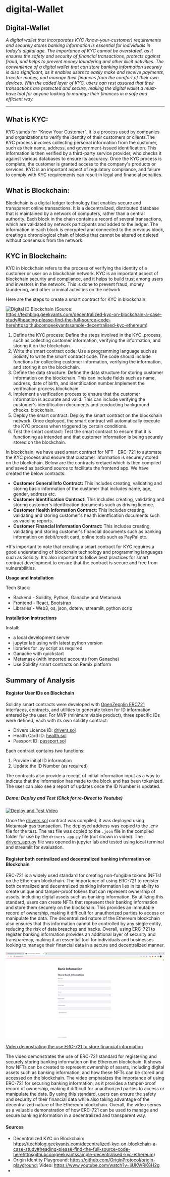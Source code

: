 # digital-Wallet
**Digital-Wallet**
------
*A digital wallet that incorporates KYC (know-your-customer) requirements and securely stores banking information is essential for individuals in today's digital age. The importance of KYC cannot be overstated, as it ensures the safety and security of financial transactions, protects against fraud, and helps to prevent money laundering and other illicit activities. The convenience of a digital wallet that can store banking information securely is also significant, as it enables users to easily make and receive payments, transfer money, and manage their finances from the comfort of their own devices. With the added layer of KYC, users can rest assured that their transactions are protected and secure, making the digital wallet a must-have tool for anyone looking to manage their finances in a safe and efficient way.*

---
**What is KYC:**
--

KYC stands for "Know Your Customer". It is a process used by companies and organizations to verify the identity of their customers or clients.The KYC process involves collecting personal information from the customer, such as their name, address, and government-issued identification. This information is then verified by a third-party service provider, who checks it against various databases to ensure its accuracy. Once the KYC process is complete, the customer is granted access to the company's products or services. KYC is an important aspect of regulatory compliance, and failure to comply with KYC requirements can result in legal and financial penalties.

**What is Blockchain:**
--

Blockchain is a digital ledger technology that enables secure and transparent online transactions. It is a decentralized, distributed database that is maintained by a network of computers, rather than a central authority. Each block in the chain contains a record of several transactions, which are validated by network participants and added to the ledger. The information in each block is encrypted and connected to the previous block, creating a chronological chain of blocks that cannot be altered or deleted without consensus from the network.

**KYC in Blockchain:**
--

KYC in blockchain refers to the process of verifying the identity of a customer or user on a blockchain network. KYC is an important aspect of blockchain security and compliance, and it helps to build trust among users and investors in the network. This is done to prevent fraud, money laundering, and other criminal activities on the network.

Here are the steps to create a smart contract for KYC in blockchain:


![Digital ID Blockchain](https://github.com/akramTaki/digital-identity/blob/main/image/Digital_ID_Blockchain.png)
(Source:
https://techblog.geekyants.com/decentralized-kyc-on-blockchain-a-case-study#heading-please-find-the-full-source-code-herehttpsgithubcomgeekyantssample-decentralised-kyc-ethereum)


  1. Define the KYC process: Define the steps involved in the KYC .process, such as collecting customer information, verifying the information, and storing it on the blockchain.
  2. Write the smart contract code: Use a programming language such as Solidity to write the smart contract code. The code should include functions for collecting customer information, verifying the information, and storing it on the blockchain.
 3. Define the data structure: Define the data structure for storing customer information on the blockchain. This can include fields such as name, address, date of birth, and identification number.Implement the verification process.blockchain.
4. Implement a verification process to ensure that the customer information is accurate and valid. This can include verifying the customer's identification documents and conducting background checks.
blockchain.
5. Deploy the smart contract: Deploy the smart contract on the blockchain network. Once deployed, the smart contract will automatically execute the KYC process when triggered by certain conditions.
6. Test the smart contract: Test the smart contract to ensure that it is functioning as intended and that customer information is being securely stored on the blockchain.

In blockchain, we have used smart contract for NFT - ERC-721 to automate the KYC process and ensure that customer information is securely stored on the blockchain. Below are the contracts cretaed which is then compiled and saved as backend source to facilitate the frontend app.
We have created the below contracts:
 - **Customer General Info Contract:** This includes creating, validating and storing basic information of the customer that includes name, age, gender, address etc.
 - **Customer Identification Contract:** This includes creating, validating and storing customer's identfication documents such as driving licence.
 - **Customer Health Information Contract:** This includes creating, validating and storing customer's health identfication documents such as vaccine reports.
 - **Customer Financial Information Contract:** This includes creating, validating and storing customer's financial documents such as banking information on debit/credit card, online tools such as PayPal etc.

*It's important to note that creating a smart contract for KYC requires a good understanding of blockchain technology and programming languages such as Solidity. It's also important to follow best practices for smart contract development to ensure that the contract is secure and free from vulnerabilities.

**Usage and Installation**

Tech Stack:
* Backend - Solidity, Python, Ganache and Metamask
* Frontend - React, Bootstrap
* Libraries - Web3, os, json, dotenv, streamlit, python scrip

**Installation Instructions**

Install:
* a local development server
* jupyter lab using  with latest python version
* libraries for .py script as required
* Ganache with quickstart
* Metamask (with imported accounts from Ganache)
* Use Solidity smart contracts on Remix platform

## Summary of Analysis

#### Register User IDs on Blockchain

Solidity smart contracts were developed with [OpenZepplin ERC721](https://docs.openzeppelin.com/contracts/2.x/api/token/erc721) interfaces, contracts, and utilities to generate token for ID information entered by the user.  For MVP (minimum viable product), three specific IDs were defined, each with its own solidity contract:

* Drivers Licence ID: [drivers.sol](https://github.com/akramTaki/digital-identity/blob/main/contracts/drivers.sol)
* Health Card ID: [health.sol](https://github.com/akramTaki/digital-identity/blob/main/contracts/health.sol)
* Passport ID: [passport.sol](https://github.com/akramTaki/digital-identity/blob/main/contracts/passport.sol)

Each contract contains two functions:
1. Provide initial ID information
2. Update the ID Number (as required)

The contracts also provide a receipt of initial information input as a way to indicate that the information has made to the block and has been tokenized. The user can also see a report of updates once the ID Number is updated.

##### Demo: Deploy and Test (Click for re-Direct to Youtube)

[![Deploy and Test Video](https://github.com/akramTaki/digital-identity/blob/main/image/Drivers_Registration.png)](https://www.youtube.com/watch?v=MaUBFuDUsgQ)

Once the [drivers.sol]() contract was compiled, it was deployed using Metamask gas transaction.  The deployed address was copied to the .env file for the test. The `ABI` file was copied to the `.json` file in the compiled folder for use by the `drivers_app.py` file (not shown in video). The [drivers_app.py]() file was opened in jupyter lab and tested using local terminal and streamlit for evaluation. 


#### Register both centralized and decentralized banking information on Blockchain

ERC-721 is a widely used standard for creating non-fungible tokens (NFTs) on the Ethereum blockchain. The importance of using ERC-721 to register both centralized and decentralized banking information lies in its ability to create unique and tamper-proof tokens that can represent ownership of assets, including digital assets such as banking information. By utilizing this standard, users can create NFTs that represent their banking information and store them securely on the blockchain. This provides an immutable record of ownership, making it difficult for unauthorized parties to access or manipulate the data. The decentralized nature of the Ethereum blockchain also ensures that this information cannot be controlled by any single entity, reducing the risk of data breaches and hacks. Overall, using ERC-721 to register banking information provides an additional layer of security and transparency, making it an essential tool for individuals and businesses looking to manage their financial data in a secure and decentralized manner.

![image](bank_info.png)

[Video demostrating the use ERC-721 to store financial information](https://studio.youtube.com/video/VfaFHO8a-uw/edit)

The video demonstrates the use of ERC-721 standard for registering and securely storing banking information on the Ethereum blockchain. It shows how NFTs can be created to represent ownership of assets, including digital assets such as banking information, and how these NFTs can be stored and accessed on the blockchain. The video emphasizes the importance of using ERC-721 for securing banking information, as it provides a tamper-proof record of ownership, making it difficult for unauthorized parties to access or manipulate the data. By using this standard, users can ensure the safety and security of their financial data while also taking advantage of the decentralized nature of the Ethereum blockchain. Overall, the video serves as a valuable demonstration of how ERC-721 can be used to manage and secure banking information in a decentralized and transparent way.

#### Sources

* Decentralized KYC on Blockchain: https://techblog.geekyants.com/decentralized-kyc-on-blockchain-a-case-study#heading-please-find-the-full-source-code-herehttpsgithubcomgeekyantssample-decentralised-kyc-ethereum)
* Origin Identity Playground:  https://github.com/OriginProtocol/origin-playground; Video:  https://www.youtube.com/watch?v=jjUKWRK8H2g
* 
